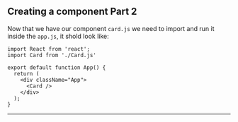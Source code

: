 ## Creating a component Part 2

Now that we have our component `card.js` we need to import and run it inside the `app.js`, it shold look like: 

```JS
import React from 'react';
import Card from './Card.js'

export default function App() {
  return (
    <div className="App">
      <Card />
    </div>
  );
}
```

---
